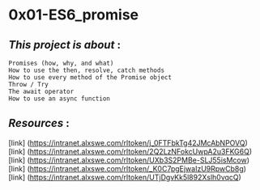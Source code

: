 # 0x01-ES6_promise
## *This project is about* :
    
    Promises (how, why, and what)
    How to use the then, resolve, catch methods
    How to use every method of the Promise object
    Throw / Try
    The await operator
    How to use an async function


## *Resources* :
[link] (https://intranet.alxswe.com/rltoken/j_0FTFbkTg42JMcAbNPOVQ)
[link] (https://intranet.alxswe.com/rltoken/2Q2LzNFokcUwpA2u3FKG6Q)
[link] (https://intranet.alxswe.com/rltoken/UXb3S2PMBe-SLJ55isMcow)
[link] (https://intranet.alxswe.com/rltoken/_K0C7pgEjwaIzU9RpwCb8g)
[link] (https://intranet.alxswe.com/rltoken/UTjDgvKk5l892Xslh0vqcQ)
